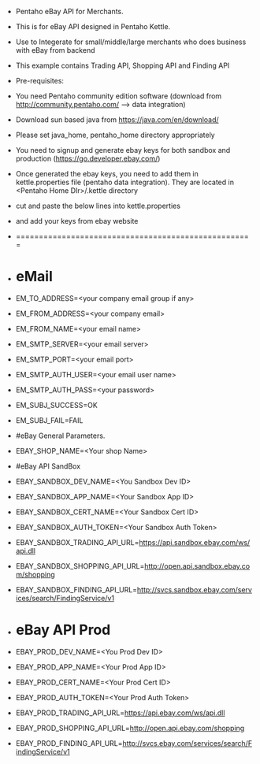 * Pentaho eBay API for Merchants.
* This is for eBay API designed in Pentaho Kettle.  
* Use to Integerate for small/middle/large merchants who does business with eBay from backend
* This example contains Trading API, Shopping API and Finding API

* Pre-requisites:
* You need Pentaho community edition software  (download from http://community.pentaho.com/  --> data integration)
* Download sun based java from https://java.com/en/download/
* Please set java_home, pentaho_home directory appropriately
* You need to signup and generate ebay keys for both sandbox and production  (https://go.developer.ebay.com/)
* Once generated the ebay keys, you need to add them in kettle.properties file (pentaho data integration).  They are located in \<Pentaho Home DIr\>/.kettle directory

* cut and paste the below lines into kettle.properties 
* and add your keys from ebay website
* ====================================================
* # eMail 
* EM_TO_ADDRESS=\<your company email group if any\>
* EM_FROM_ADDRESS=\<your company email\>
* EM_FROM_NAME=\<your email name\>
* EM_SMTP_SERVER=\<your email server\>
* EM_SMTP_PORT=\<your email port\>
* EM_SMTP_AUTH_USER=\<your email user name\>
* EM_SMTP_AUTH_PASS=\<your password\>
* EM_SUBJ_SUCCESS=OK
* EM_SUBJ_FAIL=FAIL

* #eBay General Parameters.
* EBAY_SHOP_NAME=\<Your shop Name\>

* #eBay API SandBox
* EBAY_SANDBOX_DEV_NAME=\<You Sandbox Dev ID\>
* EBAY_SANDBOX_APP_NAME=\<Your Sandbox App ID\>
* EBAY_SANDBOX_CERT_NAME=\<Your Sandbox Cert ID\> 
* EBAY_SANDBOX_AUTH_TOKEN=\<Your Sandbox Auth Token\>
* EBAY_SANDBOX_TRADING_API_URL=https://api.sandbox.ebay.com/ws/api.dll
* EBAY_SANDBOX_SHOPPING_API_URL=http://open.api.sandbox.ebay.com/shopping
* EBAY_SANDBOX_FINDING_API_URL=http://svcs.sandbox.ebay.com/services/search/FindingService/v1


* # eBay API Prod
* EBAY_PROD_DEV_NAME=\<You Prod Dev ID\>
* EBAY_PROD_APP_NAME=\<Your Prod App ID\>
* EBAY_PROD_CERT_NAME=\<Your Prod Cert ID\> 
* EBAY_PROD_AUTH_TOKEN=\<Your Prod Auth Token\>
* EBAY_PROD_TRADING_API_URL=https://api.ebay.com/ws/api.dll
* EBAY_PROD_SHOPPING_API_URL=http://open.api.ebay.com/shopping
* EBAY_PROD_FINDING_API_URL=http://svcs.ebay.com/services/search/FindingService/v1






